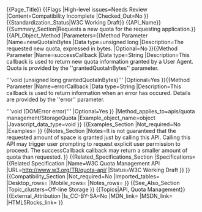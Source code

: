 {{Page_Title}}
{{Flags
|High-level issues=Needs Review
|Content=Compatibility Incomplete
|Checked_Out=No
}}
{{Standardization_Status|W3C Working Draft}}
{{API_Name}}
{{Summary_Section|Requests a new quota for the requesting application.}}
{{API_Object_Method
|Parameters={{Method Parameter
|Name=newQuotaInBytes
|Data type=unsigned long
|Description=The requested new quota, expressed in bytes.
|Optional=No
}}{{Method Parameter
|Name=successCallback
|Data type=String
|Description=This callback is used to return new quota information granted by a User Agent. Quota is provided by the ''grantedQuotaInBytes'' parameter.

'''void (unsigned long grantedQuotaInBytes)'''
|Optional=Yes
}}{{Method Parameter
|Name=errorCallback
|Data type=String
|Description=This callback is used to return information when an error has occured. Details are provided by the ''error'' parameter.

'''void (DOMError error)'''
|Optional=Yes
}}
|Method_applies_to=apis/quota management/StorageQuota
|Example_object_name=object
|Javascript_data_type=void
}}
{{Examples_Section
|Not_required=No
|Examples=
}}
{{Notes_Section
|Notes=It is not guaranteed that the requested amount of space is granted just by calling this API. Calling this API may trigger user prompting to request explicit user permission to proceed. The successCallback callback may return a smaller amount of quota than requested.
}}
{{Related_Specifications_Section
|Specifications={{Related Specification
|Name=W3C Quota Management API
|URL=http://www.w3.org/TR/quota-api/
|Status=W3C Working Draft
}}
}}
{{Compatibility_Section
|Not_required=No
|Imported_tables=
|Desktop_rows=
|Mobile_rows=
|Notes_rows=
}}
{{See_Also_Section
|Topic_clusters=Off-line Storage
}}
{{Topics|API, Quota Management}}
{{External_Attribution
|Is_CC-BY-SA=No
|MDN_link=
|MSDN_link=
|HTML5Rocks_link=
}}